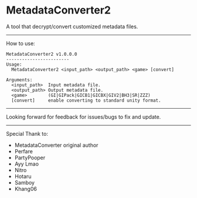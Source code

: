 # MetadataConverter2
A tool that decrypt/convert customized metadata files.
_____________________________________________________________________________________________________________________________
How to use:
```
MetadataConverter2 v1.0.0.0
------------------------
Usage:
  MetadataConverter2 <input_path> <output_path> <game> [convert]

Arguments:
  <input_path>  Input metadata file.
  <output_path> Output metadata file.
  <game>        (GI|GIPack|GICB1|GICBX|GIV2|BH3|SR|ZZZ)
  [convert]     enable converting to standard unity format.
```
_____________________________________________________________________________________________________________________________
Looking forward for feedback for issues/bugs to fix and update.
_____________________________________________________________________________________________________________________________
Special Thank to:
- MetadataConverter original author
- Perfare
- PartyPooper
- Ayy Lmao
- Nitro
- Hotaru
- Samboy
- Khang06
